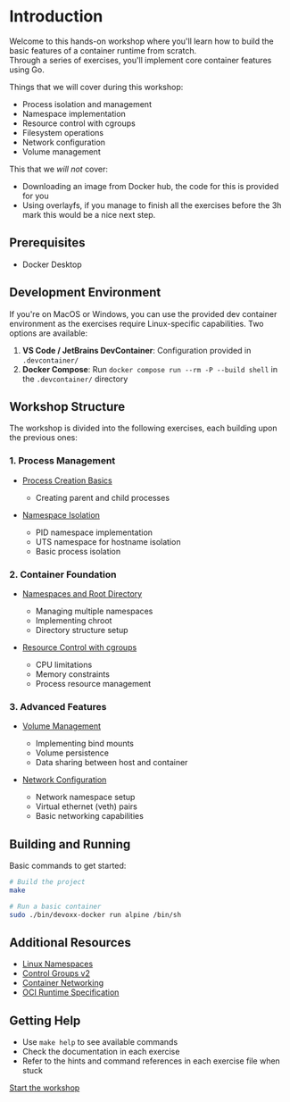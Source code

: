 # Introduction

Welcome to this hands-on workshop where you'll learn how to build the basic
features of a container runtime from scratch.  
Through a series of exercises, you'll implement core container features using
Go.

Things that we will cover during this workshop:

- Process isolation and management
- Namespace implementation
- Resource control with cgroups
- Filesystem operations
- Network configuration
- Volume management

This that we _will not_ cover:

- Downloading an image from Docker hub, the code for this is provided for you
- Using overlayfs, if you manage to finish all the exercises before the 3h mark
  this would be a nice next step.

## Prerequisites

- Docker Desktop

## Development Environment

If you're on MacOS or Windows, you can use the provided dev container
environment as the exercises require Linux-specific capabilities. Two options
are available:

1. **VS Code / JetBrains DevContainer**: Configuration provided in
   `.devcontainer/`
2. **Docker Compose**: Run `docker compose run --rm -P --build shell` in the
   `.devcontainer/` directory

## Workshop Structure

The workshop is divided into the following exercises, each building upon the
previous ones:

### 1. Process Management

- [Process Creation Basics](02-process-creation.md)

  - Creating parent and child processes

- [Namespace Isolation](03-namespace-isolation.md)
  - PID namespace implementation
  - UTS namespace for hostname isolation
  - Basic process isolation

### 2. Container Foundation

- [Namespaces and Root Directory](04-namespaces-and-chroot.md)

  - Managing multiple namespaces
  - Implementing chroot
  - Directory structure setup

- [Resource Control with cgroups](05-cgroups.md)
  - CPU limitations
  - Memory constraints
  - Process resource management

### 3. Advanced Features

- [Volume Management](06-volumes.md)

  - Implementing bind mounts
  - Volume persistence
  - Data sharing between host and container

- [Network Configuration](07-network.md)
  - Network namespace setup
  - Virtual ethernet (veth) pairs
  - Basic networking capabilities

## Building and Running

Basic commands to get started:

```bash
# Build the project
make

# Run a basic container
sudo ./bin/devoxx-docker run alpine /bin/sh
```

## Additional Resources

- [Linux Namespaces](https://man7.org/linux/man-pages/man7/namespaces.7.html)
- [Control Groups v2](https://www.kernel.org/doc/Documentation/cgroup-v2.txt)
- [Container Networking](https://docs.docker.com/network/)
- [OCI Runtime Specification](https://github.com/opencontainers/runtime-spec)

## Getting Help

- Use `make help` to see available commands
- Check the documentation in each exercise
- Refer to the hints and command references in each exercise file when stuck

[Start the workshop](02-process-creation.md)

